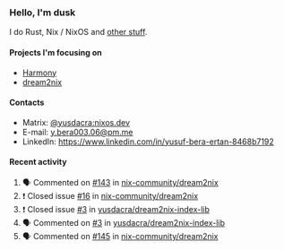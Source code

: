 ### Hello, I'm dusk

I do Rust, Nix / NixOS and [other stuff](https://yusdacra.gitlab.io/about).

#### Projects I'm focusing on

- [Harmony](https://harmonyapp.io)
- [dream2nix](https://github.com/nix-community/dream2nix)

#### Contacts

- Matrix: [@yusdacra:nixos.dev](https://matrix.to/#/@yusdacra:nixos.dev)
- E-mail: y.bera003.06@pm.me
- LinkedIn: https://www.linkedin.com/in/yusuf-bera-ertan-8468b7192

#### Recent activity

<!--START_SECTION:activity-->
1. 🗣 Commented on [#143](https://github.com/nix-community/dream2nix/issues/143) in [nix-community/dream2nix](https://github.com/nix-community/dream2nix)
2. ❗️ Closed issue [#16](https://github.com/nix-community/dream2nix/issues/16) in [nix-community/dream2nix](https://github.com/nix-community/dream2nix)
3. ❗️ Closed issue [#3](https://github.com/yusdacra/dream2nix-index-lib/issues/3) in [yusdacra/dream2nix-index-lib](https://github.com/yusdacra/dream2nix-index-lib)
4. 🗣 Commented on [#3](https://github.com/yusdacra/dream2nix-index-lib/issues/3) in [yusdacra/dream2nix-index-lib](https://github.com/yusdacra/dream2nix-index-lib)
5. 🗣 Commented on [#145](https://github.com/nix-community/dream2nix/issues/145) in [nix-community/dream2nix](https://github.com/nix-community/dream2nix)
<!--END_SECTION:activity-->

